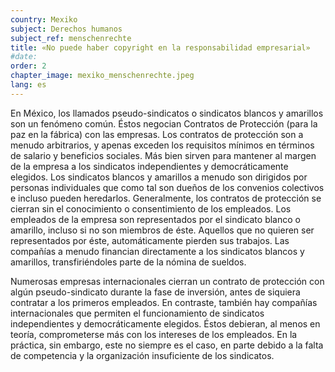 ```yaml
---
country: Mexiko
subject: Derechos humanos
subject_ref: menschenrechte
title: «No puede haber copyright en la responsabilidad empresarial»
#date:
order: 2
chapter_image: mexiko_menschenrechte.jpeg
lang: es
---
```

<div class="content" markdown="1">
En México, los llamados pseudo-sindicatos o sindicatos blancos y amarillos son un fenómeno común. Éstos negocian Contratos de Protección (para la paz en la fábrica) con las empresas. Los contratos de protección son a menudo arbitrarios, y apenas exceden los requisitos mínimos en términos de salario y beneficios sociales. Más bien sirven para mantener al margen de la empresa a los sindicatos independientes y democráticamente elegidos. Los sindicatos blancos y amarillos a menudo son dirigidos por personas individuales que como tal son dueños de los convenios colectivos e incluso pueden heredarlos. Generalmente, los contratos de protección se cierran sin el conocimiento o consentimiento de los empleados. Los empleados de la empresa son representados por el sindicato blanco o amarillo, incluso si no son miembros de éste. Aquellos que no quieren ser representados por éste, automáticamente pierden sus trabajos. Las compañías a menudo financian directamente a los sindicatos blancos y amarillos, transfiriéndoles parte de la nómina de sueldos.

Numerosas empresas internacionales cierran un contrato de protección con algún pseudo-sindicato durante la fase de inversión, antes de siquiera contratar a los primeros empleados. En contraste, también hay compañías internacionales que permiten el funcionamiento de sindicatos independientes y democráticamente elegidos. Éstos debieran, al menos en teoría, comprometerse más con los intereses de los empleados. En la práctica, sin embargo, este no siempre es el caso, en parte debido a la falta de competencia y la organización insuficiente de los sindicatos.
</div>
